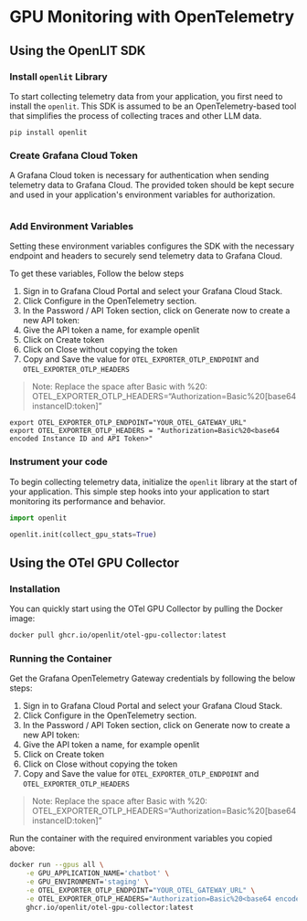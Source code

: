 # GPU Monitoring with OpenTelemetry

## Using the OpenLIT SDK

### Install `openlit` Library

To start collecting telemetry data from your application, you first need to install the `openlit`. This SDK is assumed to be an OpenTelemetry-based tool that simplifies the process of collecting traces and other LLM data.

```shell
pip install openlit
```

### Create Grafana Cloud Token

A Grafana Cloud token is necessary for authentication when sending telemetry data to Grafana Cloud. The provided token should be kept secure and used in your application's environment variables for authorization.

```

```

### Add Environment Variables

Setting these environment variables configures the SDK with the necessary endpoint and headers to securely send telemetry data to Grafana Cloud.

To get these variables, Follow the below steps
1. Sign in to Grafana Cloud Portal and select your Grafana Cloud Stack.
2. Click Configure in the OpenTelemetry section.
3. In the Password / API Token section, click on Generate now to create a new API token:
4. Give the API token a name, for example openlit
5. Click on Create token
6. Click on Close without copying the token
7. Copy and Save the value for `OTEL_EXPORTER_OTLP_ENDPOINT` and `OTEL_EXPORTER_OTLP_HEADERS`

> Note: Replace the space after Basic with %20: OTEL_EXPORTER_OTLP_HEADERS=“Authorization=Basic%20[base64 instanceID:token]”

```shell
export OTEL_EXPORTER_OTLP_ENDPOINT="YOUR_OTEL_GATEWAY_URL"
export OTEL_EXPORTER_OTLP_HEADERS = "Authorization=Basic%20<base64 encoded Instance ID and API Token>"
```

### Instrument your code

To begin collecting telemetry data, initialize the `openlit` library at the start of your application. This simple step hooks into your application to start monitoring its performance and behavior.
    
```python 
import openlit

openlit.init(collect_gpu_stats=True)
```

## Using the OTel GPU Collector

### Installation

You can quickly start using the OTel GPU Collector by pulling the Docker image:

```sh
docker pull ghcr.io/openlit/otel-gpu-collector:latest
```

### Running the Container

Get the Grafana OpenTelemetry Gateway credentials by following the below steps:
1. Sign in to Grafana Cloud Portal and select your Grafana Cloud Stack.
2. Click Configure in the OpenTelemetry section.
3. In the Password / API Token section, click on Generate now to create a new API token:
4. Give the API token a name, for example openlit
5. Click on Create token
6. Click on Close without copying the token
7. Copy and Save the value for `OTEL_EXPORTER_OTLP_ENDPOINT` and `OTEL_EXPORTER_OTLP_HEADERS`

> Note: Replace the space after Basic with %20: OTEL_EXPORTER_OTLP_HEADERS=“Authorization=Basic%20[base64 instanceID:token]”

Run the container with the required environment variables you copied above:

```sh
docker run --gpus all \
    -e GPU_APPLICATION_NAME='chatbot' \
    -e GPU_ENVIRONMENT='staging' \
    -e OTEL_EXPORTER_OTLP_ENDPOINT="YOUR_OTEL_GATEWAY_URL" \
    -e OTEL_EXPORTER_OTLP_HEADERS="Authorization=Basic%20<base64 encoded Instance ID and API Token>" \
    ghcr.io/openlit/otel-gpu-collector:latest
```
